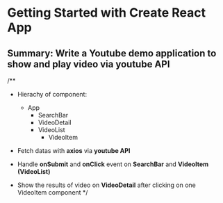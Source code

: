 # Getting Started with Create React App

## Summary: Write a Youtube demo application to show and play video via youtube API

/** 
  * Hierachy of component: 
    * App
        * SearchBar
        * VideoDetail
        * VideoList
            * VideoItem

  * Fetch datas with **axios** via **youtube API**
  * Handle **onSubmit** and **onClick** event on **SearchBar** and **VideoItem (VideoList)**
  * Show the results of video on **VideoDetail** after clicking on one VideoItem component
*/